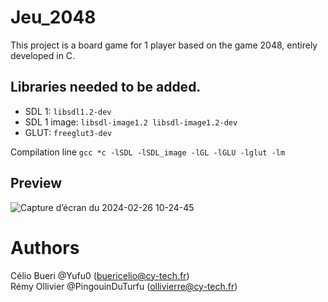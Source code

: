 # Jeu_2048

This project is a board game for 1 player based on the game 2048, entirely developed in C.

## Libraries needed to be added.

- SDL 1: `libsdl1.2-dev`
- SDL 1 image: `libsdl-image1.2 libsdl-image1.2-dev`
- GLUT: `freeglut3-dev`

Compilation line
`gcc *c -lSDL -lSDL_image -lGL -lGLU -lglut -lm`

## Preview

![Capture d’écran du 2024-02-26 10-24-45](https://github.com/PingouinDuTurfu/Jeu_2048/assets/91423302/0e956a10-a90d-4c06-a7f1-884b4f1d7bac)

# Authors

Célio Bueri @Yufu0 (buericelio@cy-tech.fr) <br />
Rémy Ollivier @PingouinDuTurfu (ollivierre@cy-tech.fr)
